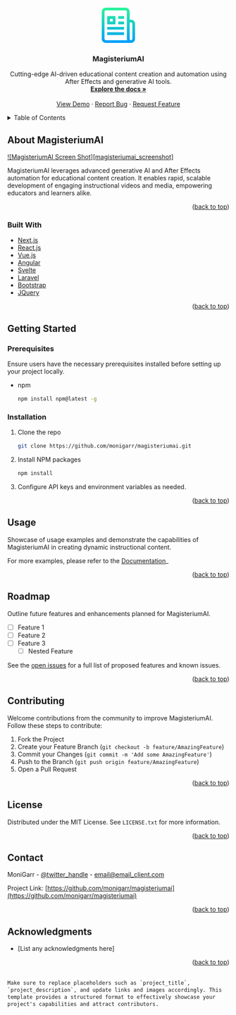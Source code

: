 <div id="top"></div>

<!-- PROJECT SHIELDS -->
<!-- Add shields if applicable (e.g., contributors, forks, stars, issues, license) -->

<!-- PROJECT LOGO -->
<br />
<div align="center">
  <a href="https://github.com/monigarr/magisteriumai">
    <img src="images/logo.png" alt="Logo" width="80" height="80">
  </a>

  <h3 align="center">MagisteriumAI</h3>

  <p align="center">
    Cutting-edge AI-driven educational content creation and automation using After Effects and generative AI tools.
    <br />
    <a href="https://github.com/monigarr/magisteriumai"><strong>Explore the docs »</strong></a>
    <br />
    <br />
    <a href="https://github.com/monigarr/magisteriumai">View Demo</a>
    ·
    <a href="https://github.com/monigarr/magisteriumai/issues">Report Bug</a>
    ·
    <a href="https://github.com/monigarr/magisteriumai/issues">Request Feature</a>
  </p>
</div>

<!-- TABLE OF CONTENTS -->
<details>
  <summary>Table of Contents</summary>
  <ol>
    <li><a href="#about-the-project">About MagisteriumAI</a></li>
    <li><a href="#built-with">Built With</a></li>
    <li><a href="#getting-started">Getting Started</a></li>
    <li><a href="#usage">Usage</a></li>
    <li><a href="#roadmap">Roadmap</a></li>
    <li><a href="#contributing">Contributing</a></li>
    <li><a href="#license">License</a></li>
    <li><a href="#contact">Contact</a></li>
    <li><a href="#acknowledgments">Acknowledgments</a></li>
  </ol>
</details>

<!-- ABOUT THE PROJECT -->
## About MagisteriumAI

[![MagisteriumAI Screen Shot][magisteriumai_screenshot]](https://github.com/monigarr/magisteriumai/images/magisteriumai_screenshot)

MagisteriumAI leverages advanced generative AI and After Effects automation for educational content creation. It enables rapid, scalable development of engaging instructional videos and media, empowering educators and learners alike.

<p align="right">(<a href="#top">back to top</a>)</p>

### Built With

* [Next.js](https://nextjs.org/)
* [React.js](https://reactjs.org/)
* [Vue.js](https://vuejs.org/)
* [Angular](https://angular.io/)
* [Svelte](https://svelte.dev/)
* [Laravel](https://laravel.com)
* [Bootstrap](https://getbootstrap.com)
* [JQuery](https://jquery.com)

<p align="right">(<a href="#top">back to top</a>)</p>

<!-- GETTING STARTED -->
## Getting Started

### Prerequisites

Ensure users have the necessary prerequisites installed before setting up your project locally.

* npm

  ```sh
  npm install npm@latest -g
  ```

### Installation

1. Clone the repo

   ```sh
   git clone https://github.com/monigarr/magisteriumai.git
   ```

2. Install NPM packages

   ```sh
   npm install
   ```

3. Configure API keys and environment variables as needed.

<p align="right">(<a href="#top">back to top</a>)</p>

<!-- USAGE EXAMPLES -->
## Usage

Showcase of usage examples and demonstrate the capabilities of MagisteriumAI in creating dynamic instructional content.

For more examples, please refer to the [Documentation](https://www.monigarr.com/magisteriumai)_

<p align="right">(<a href="#top">back to top</a>)</p>

<!-- ROADMAP -->
## Roadmap

Outline future features and enhancements planned for MagisteriumAI.

- [ ] Feature 1
- [ ] Feature 2
- [ ] Feature 3
  - [ ] Nested Feature

See the [open issues](https://github.com/monigarr/magisteriumai/issues) for a full list of proposed features and known issues.

<p align="right">(<a href="#top">back to top</a>)</p>

<!-- CONTRIBUTING -->
## Contributing

Welcome contributions from the community to improve MagisteriumAI. Follow these steps to contribute:

1. Fork the Project
2. Create your Feature Branch (`git checkout -b feature/AmazingFeature`)
3. Commit your Changes (`git commit -m 'Add some AmazingFeature'`)
4. Push to the Branch (`git push origin feature/AmazingFeature`)
5. Open a Pull Request

<p align="right">(<a href="#top">back to top</a>)</p>

<!-- LICENSE -->
## License

Distributed under the MIT License. See `LICENSE.txt` for more information.

<p align="right">(<a href="#top">back to top</a>)</p>

<!-- CONTACT -->
## Contact

MoniGarr - [@twitter_handle](https://twitter.com/twitter_handle) - email@email_client.com

Project Link: [https://github.com/monigarr/magisteriumai](https://github.com/monigarr/magisteriumai)

<p align="right">(<a href="#top">back to top</a>)</p>

<!-- ACKNOWLEDGMENTS -->
## Acknowledgments

* [List any acknowledgments here]

<p align="right">(<a href="#top">back to top</a>)</p>

<!-- MARKDOWN LINKS & IMAGES -->
<!-- https://www.markdownguide.org/basic-syntax/#reference-style-links -->

[contributors-shield]: https://img.shields.io/github/contributors/monigarr/magisteriumai.svg?style=for-the-badge
[contributors-url]: https://github.com/monigarr/magisteriumai/graphs/contributors
[forks-shield]: https://img.shields.io/github/forks/monigarr/magisteriumai.svg?style=for-the-badge
[forks-url]: https://github.com/monigarr/magisteriumai/network/members
[stars-shield]: https://img.shields.io/github/stars/monigarr/magisteriumai.svg?style=for-the-badge
[stars-url]: https://github.com/monigarr/magisteriumai/stargazers
[issues-shield]: https://img.shields.io/github/issues/monigarr/magisteriumai.svg?style=for-the-badge
[issues-url]: https://github.com/monigarr/magisteriumai/issues
[license-shield]: https://img.shields.io/github/license/monigarr/magisteriumai.svg?style=for-the-badge
[license-url]: https://github.com/monigarr/magisteriumai/blob/master/LICENSE.txt
[linkedin-shield]: https://img.shields.io/badge/-LinkedIn-black.svg?style=for-the-badge&logo=linkedin&colorB=555
[linkedin-url]: https://linkedin.com/in/linkedin_username
[product-screenshot]: images/screenshot.png
```

Make sure to replace placeholders such as `project_title`, `project_description`, and update links and images accordingly. This template provides a structured format to effectively showcase your project's capabilities and attract contributors.